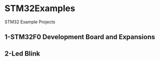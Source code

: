 # STM32Examples
STM32 Example Projects

## 1-STM32F0 Development Board and Expansions
## 2-Led Blink
